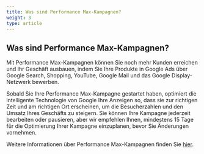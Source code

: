 ```yaml
---
title: Was sind Performance Max-Kampagnen? 
weight: 3
type: article
---
```


## Was sind Performance Max-Kampagnen? 

Mit Performance Max-Kampagnen können Sie noch mehr Kunden erreichen und Ihr Geschäft ausbauen, indem Sie Ihre Produkte in Google Ads über Google Search, Shopping, YouTube, Google Mail und das Google Display-Netzwerk bewerben. 

Sobald Sie Ihre Performance Max-Kampagne gestartet haben, optimiert die intelligente Technologie von Google Ihre Anzeigen so, dass sie zur richtigen Zeit und am richtigen Ort erscheinen, um die Besucherzahlen und den Umsatz Ihres Geschäfts zu steigern. Sie können Ihre Kampagne jederzeit bearbeiten oder pausieren, aber wir empfehlen Ihnen, mindestens 15 Tage für die Optimierung Ihrer Kampagne einzuplanen, bevor Sie Änderungen vornehmen.

Weitere Informationen über Performance Max-Kampagnen finden Sie [hier](https://support.google.com/google-ads/answer/10724817).